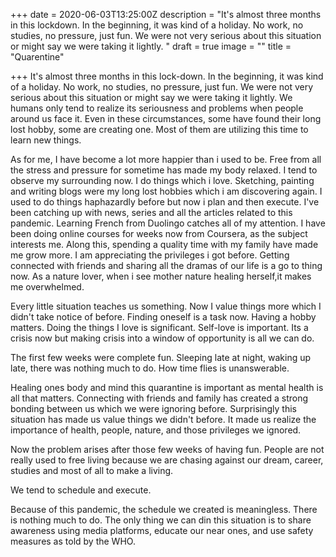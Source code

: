 +++
date = 2020-06-03T13:25:00Z
description = "It's almost three months in this lockdown. In the beginning, it was kind of a holiday. No work, no studies, no pressure, just fun. We were not very serious about this situation or might say we were taking it lightly. "
draft = true
image = ""
title = "Quarentine"

+++
It's almost three months in this lock-down. In the beginning, it was kind of a holiday. No work, no studies, no pressure, just fun. We were not very serious about this situation or might say we were taking it lightly. We humans only tend to realize its seriousness and problems when people around us face it. Even in these circumstances, some have found their long lost hobby, some are creating one. Most of them are utilizing this time to learn new things.

As for me, I have become a lot more happier than i used to be. Free from all the stress and pressure for sometime has made my body relaxed. I tend to observe my surrounding now. I do things which i love. Sketching, painting and writing blogs were my long lost hobbies which i am discovering again. I used to do things haphazardly before but now i plan and then execute. I've been catching up with news, series and all the articles related to this pandemic. Learning French from Duolingo catches all of my attention. I have been doing online courses for weeks now from Coursera, as the subject interests me. Along this, spending a quality time with my family have made me grow more. I am appreciating the privileges i got before. Getting connected with friends and sharing all the dramas of our life is a go to thing now. As a nature lover, when i see mother nature healing herself,it makes me overwhelmed.

Every little situation teaches us something. Now I value things more which I didn't take notice of before. Finding oneself is a task now. Having a hobby matters. Doing the things I love is significant. Self-love is important. Its a crisis now but making crisis into a window of opportunity is all we can do.

The first few weeks were complete fun. Sleeping late at night, waking up late, there was nothing much to do. How time flies is unanswerable.

Healing ones body and mind this quarantine is important as mental health is all that matters. Connecting with friends and family has created a strong bonding between us which we were ignoring before. Surprisingly this situation has made us value things we didn't before. It made us realize the importance of health, people, nature, and those privileges we ignored.

Now the problem arises after those few weeks of having fun. People are not really used to free living because we are chasing against our dream, career, studies and most of all to make a living.

We tend to schedule and execute.

Because of this pandemic, the schedule we created is meaningless. There is nothing much to do. The only thing we can din this situation is to share awareness using media platforms, educate our near ones, and use safety measures as told by the WHO.